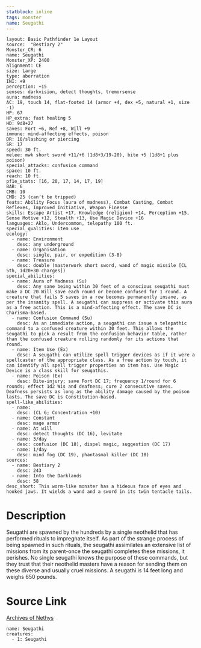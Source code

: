 ```yaml
---
statblock: inline
tags: monster
name: Seugathi
---
```

```statblock
layout: Basic Pathfinder 1e Layout
source:  "Bestiary 2"
Monster_CR: 6
name: Seugathi
Monster_XP: 2400
alignment: CE
size: Large
type: aberration
INI: +9
perception: +15
senses: darkvision, detect thoughts, tremorsense
aura: madness
AC: 19, touch 14, flat-footed 14 (armor +4, dex +5, natural +1, size -1)
HP: 67
HP_extra: fast healing 5
HD: 9d8+27
saves: Fort +6, Ref +8, Will +9
immune: mind-affecting effects, poison
DR: 10/slashing or piercing
SR: 17
speed: 30 ft.
melee: mwk short sword +11/+6 (1d8+3/19-20), bite +5 (1d8+1 plus poison)
special_attacks: confusion command
space: 10 ft.
reach: 10 ft.
pf1e_stats: [16, 20, 17, 14, 17, 19]
BAB: 6
CMB: 10
CMD: 25 (can’t be tripped)
feats: Ability Focus (aura of madness), Combat Casting, Combat Reflexes, Improved Initiative, Weapon Finesse
skills: Escape Artist +17, Knowledge (religion) +14, Perception +15, Sense Motive +12, Stealth +13, Use Magic Device +16
languages: Aklo, Undercommon, telepathy 100 ft.
special_qualities: item use
ecology:
  - name: Environment
    desc: any underground
  - name: Organisation
    desc: single, pair, or expedition (3-8)
  - name: Treasure
    desc: double (masterwork short sword, wand of magic missile [CL 5th, 1d20+30 charges])
special_abilities:
  - name: Aura of Madness (Su)
    desc: Any sane being within 30 feet of a conscious seugathi must make a DC 20 Will save each round or become confused for 1 round. A creature that fails 5 saves in a row becomes permanently insane, as per the insanity spell. A seugathi can suppress or activate this aura as a free action. This is a mind-affecting effect. The save DC is Charisma-based.
  - name: Confusion Command (Su)
    desc: As an immediate action, a seugathi can issue a telepathic command to a confused creature within 30 feet. This allows the seugathi to pick a result from the confusion behavior table, rather than the confused creature rolling randomly for its actions that round.
  - name: Item Use (Ex)
    desc: A seugathi can utilize spell trigger devices as if it were a spellcaster of the appropriate class. As a free action by touch, it can identify all spell trigger properties an item has. Use Magic Device is a class skill for seugathis.
  - name: Poison (Ex)
    desc: Bite-injury; save Fort DC 17; frequency 1/round for 6 rounds; effect 1d2 Wis and deafness; cure 2 consecutive saves. Deafness persists as long as the ability damage caused by the poison lasts. The save DC is Constitution-based.
spell-like_abilities:
  - name:
    desc: (CL 6; Concentration +10)
  - name: Constant
    desc: mage armor
  - name: At will
    desc: detect thoughts (DC 16), levitate
  - name: 3/day
    desc: confusion (DC 18), dispel magic, suggestion (DC 17)
  - name: 1/day
    desc: mind fog (DC 19), phantasmal killer (DC 18)
sources:
  - name: Bestiary 2
    desc: 243
  - name: Into the Darklands
    desc: 58
desc_short: This worm-like monster has a hideous face of eyes and hooked jaws. It wields a wand and a sword in its twin tentacle tails.
```
# Description
Seugathi are spawned by the hundreds by a single neothelid that has performed rituals to impregnate itself. As part of the strange process of being spawned in such rituals, the seugathi assimilates an extensive list of missions from its parent-once the seugathi completes these missions, it perishes. No single seugathi knows the purpose of these commands, but they trust that their neothelid masters have a reason for sending them on these diverse and usually cruel missions. A seugathi is 14 feet long and weighs 650 pounds.
# Source Link
[Archives of Nethys](https://aonprd.com/MonsterDisplay.aspx?ItemName=Seugathi)
```encounter-table
name: Seugathi
creatures:
  - 1: Seugathi
```
